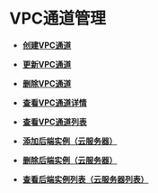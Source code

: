 # VPC通道管理<a name="apig-zh-api-180713159"></a>

-   **[创建VPC通道](创建VPC通道.md)**  

-   **[更新VPC通道](更新VPC通道.md)**  

-   **[删除VPC通道](删除VPC通道.md)**  

-   **[查看VPC通道详情](查看VPC通道详情.md)**  

-   **[查看VPC通道列表](查看VPC通道列表.md)**  

-   **[添加后端实例（云服务器）](添加后端实例（云服务器）.md)**  

-   **[删除后端实例（云服务器）](删除后端实例（云服务器）.md)**  

-   **[查看后端实例列表（云服务器列表）](查看后端实例列表（云服务器列表）.md)**  



